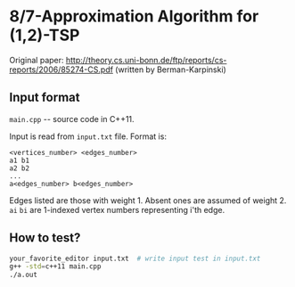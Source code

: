 8/7-Approximation Algorithm for (1,2)-TSP
=========================================

Original paper: http://theory.cs.uni-bonn.de/ftp/reports/cs-reports/2006/85274-CS.pdf (written by Berman-Karpinski)

Input format
------------

`main.cpp` -- source code in C++11.

Input is read from `input.txt` file.
Format is:
```
<vertices_number> <edges_number>
a1 b1
a2 b2
...
a<edges_number> b<edges_number>
```
Edges listed are those with weight 1. Absent ones are assumed of weight 2.
`ai` `bi` are 1-indexed vertex numbers representing i'th edge.

How to test?
------------

```bash
your_favorite_editor input.txt  # write input test in input.txt
g++ -std=c++11 main.cpp
./a.out
```
